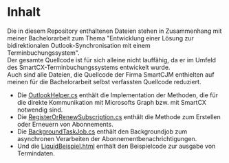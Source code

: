 # Inhalt  
Die in diesem Repository enthaltenen Dateien stehen in Zusammenhang mit meiner Bachelorarbeit zum Thema "Entwicklung einer Lösung zur bidirektionalen Outlook-Synchronisation mit einem Terminbuchungssystem".  
Der gesamte Quellcode ist für sich alleine nicht lauffähig, da er im Umfeld des SmartCX-Terminbuchungssystems entwickelt wurde.  
Auch sind alle Dateien, die Quellcode der Firma SmartCJM enthielten auf meinen für die Bachelorarbeit selbst verfassten Quellcode reduziert.  
  
- Die [OutlookHelper.cs](/OutlookHelper.cs) enthält die Implementation der Methoden, die für die direkte Kommunikation mit Microsofts Graph bzw. mit SmartCX notwendig sind.  
- Die [RegisterOrRenewSubscription.cs](/RegisterOrRenewSubscription.cs) enthält die Methode zum Erstellen oder Erneuern von Abonnements.  
- Die [BackgroundTaskJob.cs](/BackgroundTaskJob.cs) enthält den Backgroundjob zum asynchronen Verarbeiten der Abonnementbenachrichtigungen.  
- Und die [LiquidBeispiel.html](/LiquidBeispiel.html) enthält den Beispielcode zur ausgabe von Termindaten.
